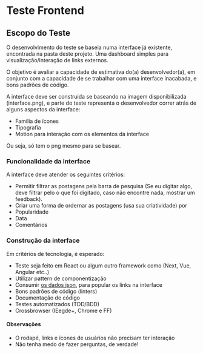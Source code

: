 # Teste Frontend

## Escopo do Teste
O desenvolvimento do teste se baseia numa interface já existente, encontrada na pasta deste projeto. Uma dashboard simples para visualização/interação de links externos.

O objetivo é avaliar a capacidade de estimativa do(a) desenvolvedor(a), em conjunto com a capacidade de se trabalhar com uma interface inacabada, e bons padrões de código.

A interface deve ser construida se baseando na imagem disponibilizada (interface.png), e parte do teste representa o desenvolvedor correr atrás de alguns aspectos da interface:

- Família de ícones
- Tipografia
- Motion para interação com os elementos da interface

Ou seja, só tem o png mesmo para se basear.

### Funcionalidade da interface
A interface deve atender os seguintes critérios:

- Permitir filtrar as postagens pela barra de pesquisa (Se eu digitar algo, deve filtrar pelo o que foi digitado, caso não encontre nada, mostrar um feedback).
- Criar uma forma de ordernar as postagens (usa sua criatividade) por
 - Popularidade
 - Data
 - Comentários

### Construção da interface
Em critérios de tecnologia, é esperado:
- Teste seja feito em React ou algum outro framework como (Next, Vue, Angular etc..)
- Utilizar pattern de componentização
- Consumir [os dados json](https://www.mocky.io/v2/5a6bc16631000078341b8b77), para popular os links na interface
- Bons padrões de código (linters)
- Documentação de código
- Testes automatizados (TDD/BDD)
- Crossbrowser (IEegde+, Chrome e FF)

#### Observações
- O rodapé, links e ícones de usuários não precisam ter interação
- Não tenha medo de fazer perguntas, de verdade!
